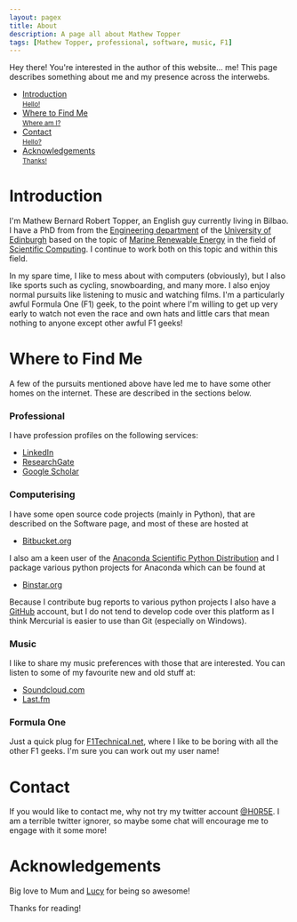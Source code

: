 ```yaml
---
layout: pagex
title: About
description: A page all about Mathew Topper
tags: [Mathew Topper, professional, software, music, F1]
---
```


<p class="page-message">
  Hey there! You're interested in the author of this website... me!
  This page describes something about me and my presence across the interwebs.
</p>

<div class="navmenu software">
<nav class="blue">
	<ul>
		<li><a href="#introduction" class="scroll">Introduction<br /> <small>Hello!</small></a></li>
		<li><a href="#where" class="scroll">Where to Find Me<br /> <small>Where am I?</small></a></li>
		<li><a href="#contact" class="scroll">Contact<br /> <small>Hello?</small></a></li>
		<li><a href="#acknowledgements" class="scroll">Acknowledgements<br /> <small>Thanks!</small></a></li>
	</ul>
</nav>
</div>

<h1 class="one" id="introduction"><span>Introduction</span></h1>

I'm Mathew Bernard Robert Topper, an English guy currently living in Bilbao.
I have a PhD from from the [Engineering department](http://www.eng.ed.ac.uk/)
of the [University of Edinburgh](http://www.ed.ac.uk/) based on the topic of
[Marine Renewable Energy](http://en.wikipedia.org/wiki/Marine_energy#Renewable)
in the field of [Scientific Computing](http://en.wikipedia.org/wiki/Computational_science).
I continue to work both on this topic and within this field.

In my spare time, I like to mess about with computers (obviously), but I also
like sports such as cycling, snowboarding, and many more. I also enjoy normal
pursuits like listening to music and watching films. I'm a particularly
awful Formula One (F1) geek, to the point where I'm willing to get up very early to watch
not even the race and own hats and little cars that mean nothing to anyone
except other awful F1 geeks!

<h1 class="one" id="where"><span>Where to Find Me</span></h1>

A few of the pursuits mentioned above have led me to have some other homes on the internet.
These are described in the sections below.

### Professional

I have profession profiles on the following services:

* [LinkedIn](https://uk.linkedin.com/pub/mathew-topper/35/512/531)
* [ResearchGate](http://www.researchgate.net/profile/Mathew_Topper)
* [Google Scholar](http://scholar.google.co.uk/citations?user=di-ePxIAAAAJ&hl=en)

### Computerising

I have some open source code projects (mainly in Python), that are described
on the Software page, and most of these are hosted at

* [Bitbucket.org](https://bitbucket.org/topper)

I also am a keen user of the
[Anaconda Scientific Python Distribution](https://store.continuum.io/cshop/anaconda/)
and I package various python projects for Anaconda which can be found at

* [Binstar.org](https://binstar.org/topper)

Because I contribute bug reports to various python projects I also have a 
[GitHub](https://github.com/H0R5E) account, but I do not tend to develop code over
this platform as I think Mercurial is easier to use than Git (especially on
Windows).

### Music

I like to share my music preferences with those that are interested. You
can listen to some of my favourite new and old stuff at:

* [Soundcloud.com](https://soundcloud.com/h0r5e/)
* [Last.fm](http://www.last.fm/user/H0R5E)

### Formula One

Just a quick plug for [F1Technical.net](http://www.f1technical.net/), where I like
to be boring with all the other F1 geeks. I'm sure you can work out my user name!

<h1 class="one" id="contact"><span>Contact</span></h1>

If you would like to contact me, why not try my twitter account
[@H0R5E](https://twitter.com/h0r5e). I am a terrible twitter ignorer, so maybe
some chat will encourage me to engage with it some more!

<h1 class="one" id="acknowledgements"><span>Acknowledgements</span></h1>

Big love to Mum and [Lucy](http://cat-bounce.com/) for being so awesome!

Thanks for reading!
